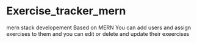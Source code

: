 # Exercise_tracker_mern
mern stack developement
Based on MERN
You can add users and assign exercises to them and you can edit or delete and update their exeercises

